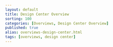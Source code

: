 ```yaml
---
layout: default
title: Design Center Overview
sorting: 100
categories: [Overviews, Design Center Overview]
published: true
alias: overviews-design-center.html
tags: [overviews, design center]
---
```


